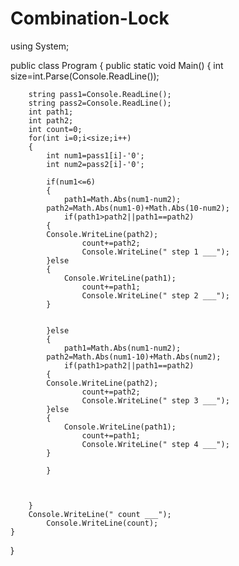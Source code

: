# Combination-Lock

using System;
					
public class Program
{
	public static void Main()
	{
				int size=int.Parse(Console.ReadLine());

		string pass1=Console.ReadLine();
		string pass2=Console.ReadLine();
		int path1;
		int path2;
		int count=0;
		for(int i=0;i<size;i++)
		{
			int num1=pass1[i]-'0';
			int num2=pass2[i]-'0';
			
			if(num1<=6)
			{
				path1=Math.Abs(num1-num2);
			path2=Math.Abs(num1-0)+Math.Abs(10-num2);
				if(path1>path2||path1==path2)
			{
			Console.WriteLine(path2);
					count+=path2;
					Console.WriteLine(" step 1 ___");
			}else
			{
				Console.WriteLine(path1);
					count+=path1;
					Console.WriteLine(" step 2 ___");
			}

			
			}else 
			{
				path1=Math.Abs(num1-num2);
			path2=Math.Abs(num1-10)+Math.Abs(num2);
				if(path1>path2||path1==path2)
			{
			Console.WriteLine(path2);
					count+=path2;
					Console.WriteLine(" step 3 ___");
			}else
			{
				Console.WriteLine(path1);
					count+=path1;
					Console.WriteLine(" step 4 ___");
			}
			
			}
			
			
		 
		}
		Console.WriteLine(" count ___");
			Console.WriteLine(count);
	}
}
